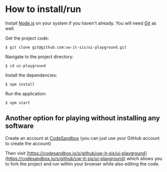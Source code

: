 # How to install/run

Install [Node.js](https://nodejs.org/en/download/) on your system if you haven't already. You will need [Git](https://git-scm.com/book/en/v2/Getting-Started-Installing-Git) as well.

Get the project code:
```console
$ git clone git@github.com:uw-it-sis/ui-playground.git
```

Navigate to the project directory:
```console
$ cd ui-playground
```

Install the dependencies:
```console
$ npm install
```

Run the application:
```console
$ npm start
```

## Another option for playing without installing any software

Create an account at [CodeSandbox](https://codesandbox.io) (you can just use your GitHub account to create the account)

Then visit [https://codesandbox.io/s/github/uw-it-sis/ui-playground](https://codesandbox.io/s/github/uw-it-sis/ui-playground) which allows you to fork the project and run within your browser while also editing the code.
